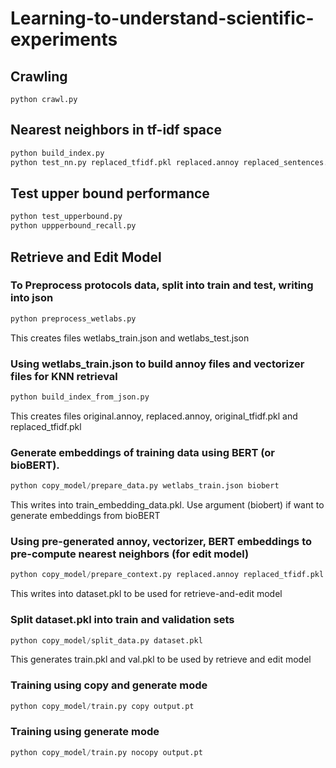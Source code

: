 # Learning-to-understand-scientific-experiments

## Crawling
```
python crawl.py
```


## Nearest neighbors in tf-idf space
```python 
python build_index.py
python test_nn.py replaced_tfidf.pkl replaced.annoy replaced_sentences.txt original_sentences.txt
```
## Test upper bound performance
```python 
python test_upperbound.py
python uppperbound_recall.py
```

## Retrieve and Edit Model

### To Preprocess protocols data, split into train and test, writing into json 
```python 
python preprocess_wetlabs.py
```
This creates files wetlabs_train.json and wetlabs_test.json

### Using wetlabs_train.json to build annoy files and vectorizer files for KNN retrieval
```python 
python build_index_from_json.py
```
This creates files original.annoy, replaced.annoy, original_tfidf.pkl and replaced_tfidf.pkl

### Generate embeddings of training data using BERT (or bioBERT).
```python 
python copy_model/prepare_data.py wetlabs_train.json biobert
```
This writes into train_embedding_data.pkl. Use argument (biobert) if want to generate embeddings from bioBERT

### Using pre-generated annoy, vectorizer, BERT embeddings to pre-compute nearest neighbors (for edit model)
```python 
python copy_model/prepare_context.py replaced.annoy replaced_tfidf.pkl train_embedding_data.pkl
```
This writes into dataset.pkl to be used for retrieve-and-edit model

### Split dataset.pkl into train and validation sets
```python 
python copy_model/split_data.py dataset.pkl
```
This generates train.pkl and val.pkl to be used by retrieve and edit model

### Training using copy and generate mode
```python 
python copy_model/train.py copy output.pt
```

### Training using generate mode
```python 
python copy_model/train.py nocopy output.pt
```
